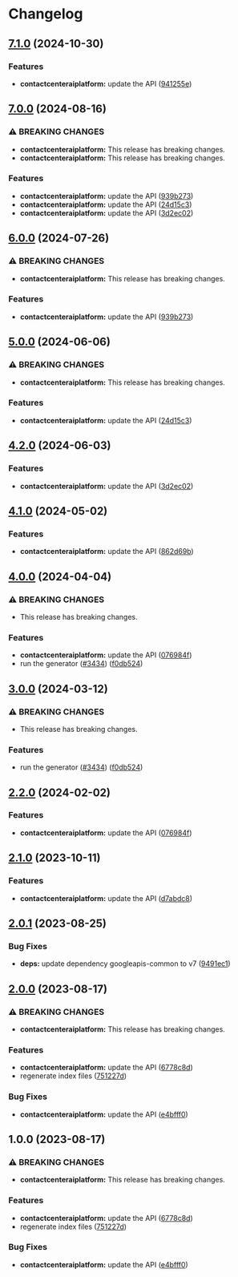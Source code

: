 # Changelog

## [7.1.0](https://github.com/googleapis/google-api-nodejs-client/compare/contactcenteraiplatform-v7.0.0...contactcenteraiplatform-v7.1.0) (2024-10-30)


### Features

* **contactcenteraiplatform:** update the API ([941255e](https://github.com/googleapis/google-api-nodejs-client/commit/941255e9470392bbb89a2326ae3a3ce2e3e327e1))

## [7.0.0](https://github.com/googleapis/google-api-nodejs-client/compare/contactcenteraiplatform-v6.0.0...contactcenteraiplatform-v7.0.0) (2024-08-16)


### ⚠ BREAKING CHANGES

* **contactcenteraiplatform:** This release has breaking changes.
* **contactcenteraiplatform:** This release has breaking changes.

### Features

* **contactcenteraiplatform:** update the API ([939b273](https://github.com/googleapis/google-api-nodejs-client/commit/939b273988fead759461e5526955d51f1a1d15fe))
* **contactcenteraiplatform:** update the API ([24d15c3](https://github.com/googleapis/google-api-nodejs-client/commit/24d15c3e6b94f207cae5c8a9e6c8de233f57242d))
* **contactcenteraiplatform:** update the API ([3d2ec02](https://github.com/googleapis/google-api-nodejs-client/commit/3d2ec02a6473be05d95c5265b323e04de97eaccc))

## [6.0.0](https://github.com/googleapis/google-api-nodejs-client/compare/contactcenteraiplatform-v5.0.0...contactcenteraiplatform-v6.0.0) (2024-07-26)


### ⚠ BREAKING CHANGES

* **contactcenteraiplatform:** This release has breaking changes.

### Features

* **contactcenteraiplatform:** update the API ([939b273](https://github.com/googleapis/google-api-nodejs-client/commit/939b273988fead759461e5526955d51f1a1d15fe))

## [5.0.0](https://github.com/googleapis/google-api-nodejs-client/compare/contactcenteraiplatform-v4.2.0...contactcenteraiplatform-v5.0.0) (2024-06-06)


### ⚠ BREAKING CHANGES

* **contactcenteraiplatform:** This release has breaking changes.

### Features

* **contactcenteraiplatform:** update the API ([24d15c3](https://github.com/googleapis/google-api-nodejs-client/commit/24d15c3e6b94f207cae5c8a9e6c8de233f57242d))

## [4.2.0](https://github.com/googleapis/google-api-nodejs-client/compare/contactcenteraiplatform-v4.1.0...contactcenteraiplatform-v4.2.0) (2024-06-03)


### Features

* **contactcenteraiplatform:** update the API ([3d2ec02](https://github.com/googleapis/google-api-nodejs-client/commit/3d2ec02a6473be05d95c5265b323e04de97eaccc))

## [4.1.0](https://github.com/googleapis/google-api-nodejs-client/compare/contactcenteraiplatform-v4.0.0...contactcenteraiplatform-v4.1.0) (2024-05-02)


### Features

* **contactcenteraiplatform:** update the API ([862d69b](https://github.com/googleapis/google-api-nodejs-client/commit/862d69b84cbbe5f9e6c34af4bfdfbe33990c9331))

## [4.0.0](https://github.com/googleapis/google-api-nodejs-client/compare/contactcenteraiplatform-v3.0.0...contactcenteraiplatform-v4.0.0) (2024-04-04)


### ⚠ BREAKING CHANGES

* This release has breaking changes.

### Features

* **contactcenteraiplatform:** update the API ([076984f](https://github.com/googleapis/google-api-nodejs-client/commit/076984f0bca2b816ee58272292a3459c66823743))
* run the generator ([#3434](https://github.com/googleapis/google-api-nodejs-client/issues/3434)) ([f0db524](https://github.com/googleapis/google-api-nodejs-client/commit/f0db524bb26f05cea3dec4c0ed66b496399e3857))

## [3.0.0](https://github.com/googleapis/google-api-nodejs-client/compare/contactcenteraiplatform-v2.2.0...contactcenteraiplatform-v3.0.0) (2024-03-12)


### ⚠ BREAKING CHANGES

* This release has breaking changes.

### Features

* run the generator ([#3434](https://github.com/googleapis/google-api-nodejs-client/issues/3434)) ([f0db524](https://github.com/googleapis/google-api-nodejs-client/commit/f0db524bb26f05cea3dec4c0ed66b496399e3857))

## [2.2.0](https://github.com/googleapis/google-api-nodejs-client/compare/contactcenteraiplatform-v2.1.0...contactcenteraiplatform-v2.2.0) (2024-02-02)


### Features

* **contactcenteraiplatform:** update the API ([076984f](https://github.com/googleapis/google-api-nodejs-client/commit/076984f0bca2b816ee58272292a3459c66823743))

## [2.1.0](https://github.com/googleapis/google-api-nodejs-client/compare/contactcenteraiplatform-v2.0.1...contactcenteraiplatform-v2.1.0) (2023-10-11)


### Features

* **contactcenteraiplatform:** update the API ([d7abdc8](https://github.com/googleapis/google-api-nodejs-client/commit/d7abdc8a313a5f42bb180825d065964b68da8883))

## [2.0.1](https://github.com/googleapis/google-api-nodejs-client/compare/contactcenteraiplatform-v2.0.0...contactcenteraiplatform-v2.0.1) (2023-08-25)


### Bug Fixes

* **deps:** update dependency googleapis-common to v7 ([9491ec1](https://github.com/googleapis/google-api-nodejs-client/commit/9491ec1cdc3c413e7d73edcfcd59cf5c28a7c855))

## [2.0.0](https://github.com/googleapis/google-api-nodejs-client/compare/contactcenteraiplatform-v1.0.0...contactcenteraiplatform-v2.0.0) (2023-08-17)


### ⚠ BREAKING CHANGES

* **contactcenteraiplatform:** This release has breaking changes.

### Features

* **contactcenteraiplatform:** update the API ([6778c8d](https://github.com/googleapis/google-api-nodejs-client/commit/6778c8ddfa68638fa79daac0ecfcecfad94668eb))
* regenerate index files ([751227d](https://github.com/googleapis/google-api-nodejs-client/commit/751227d3926c946b5db5edb58f0086e074a61169))


### Bug Fixes

* **contactcenteraiplatform:** update the API ([e4bfff0](https://github.com/googleapis/google-api-nodejs-client/commit/e4bfff0b61696b2744eef4a97f9e22ee2338d46c))

## 1.0.0 (2023-08-17)


### ⚠ BREAKING CHANGES

* **contactcenteraiplatform:** This release has breaking changes.

### Features

* **contactcenteraiplatform:** update the API ([6778c8d](https://github.com/googleapis/google-api-nodejs-client/commit/6778c8ddfa68638fa79daac0ecfcecfad94668eb))
* regenerate index files ([751227d](https://github.com/googleapis/google-api-nodejs-client/commit/751227d3926c946b5db5edb58f0086e074a61169))


### Bug Fixes

* **contactcenteraiplatform:** update the API ([e4bfff0](https://github.com/googleapis/google-api-nodejs-client/commit/e4bfff0b61696b2744eef4a97f9e22ee2338d46c))
